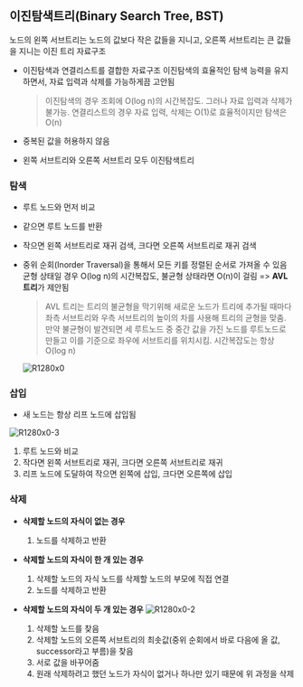 ## 이진탐색트리(Binary Search Tree, BST)

노드의 왼쪽 서브트리는 노드의 값보다 작은 값들을 지니고, 오른쪽 서브트리는 큰 값들을 지니는 이진 트리 자료구조

- 이진탐색과 연결리스트를 결합한 자료구조
  이진탐색의 효율적인 탐색 능력을 유지하면서, 자료 입력과 삭제를 가능하게끔 고안됨

  > 이진탐색의 경우 조회에 O(log n)의 시간복잡도. 그러나 자료 입력과 삭제가 불가능. 연결리스트의 경우 자료 입력, 삭제는 O(1)로 효율적이지만 탐색은 O(n)

- 중복된 값을 허용하지 않음
- 왼쪽 서브트리와 오른쪽 서브트리 모두 이진탐색트리

### 탐색

- 루트 노드와 먼저 비교
- 같으면 루트 노드를 반환
- 작으면 왼쪽 서브트리로 재귀 검색, 크다면 오른쪽 서브트리로 재귀 검색
- 중위 순회(Inorder Traversal)을 통해서 모든 키를 정렬된 순서로 가져올 수 있음
  균형 상태일 경우 O(log n)의 시간복잡도, 불균형 상태라면 O(n)이 걸림
  => **AVL 트리**가 제안됨

  > AVL 트리는 트리의 불균형을 막기위해 새로운 노드가 트리에 추가될 때마다 좌측 서브트리와 우측 서브트리의 높이의 차를 사용해 트리의 균형을 맞춤. 만약 불균형이 발견되면 세 루트노드 중 중간 값을 가진 노드를 루트노드로 만들고 이를 기준으로 좌우에 서브트리를 위치시킴. 시간복잡도는 항상 O(log n)

  ![R1280x0](https://user-images.githubusercontent.com/38246878/146646474-15fb4502-e5c1-4621-bf1b-ecdcb116c8a8.png)

### 삽입

- 새 노드는 항상 리프 노드에 삽입됨

![R1280x0-3](https://user-images.githubusercontent.com/38246878/146646868-a7f75449-06a6-4d95-ba0b-f8358ded7e02.png)

1. 루트 노드와 비교
2. 작다면 왼쪽 서브트리로 재귀, 크다면 오른쪽 서브트리로 재귀
3. 리프 노드에 도달하여 작으면 왼쪽에 삽입, 크다면 오른쪽에 삽입

### 삭제

- **삭제할 노드의 자식이 없는 경우**
  1. 노드를 삭제하고 반환
     <br/>
- **삭제할 노드의 자식이 한 개 있는 경우**
  1. 삭제할 노드의 자식 노드를 삭제할 노드의 부모에 직접 연결
  2. 노드를 삭제하고 반환
     <br/>
- **삭제할 노드의 자식이 두 개 있는 경우**
  ![R1280x0-2](https://user-images.githubusercontent.com/38246878/146646675-8f2f4186-dd7d-4324-8f4c-0ab13b054cb9.png)

  1. 삭제할 노드를 찾음
  2. 삭제할 노드의 오른쪽 서브트리의 최솟값(중위 순회에서 바로 다음에 올 값, successor라고 부름)을 찾음
  3. 서로 값을 바꾸어줌
  4. 원래 삭제하려고 했던 노드가 자식이 없거나 하나만 있기 때문에 위 과정을 삭제
     <br/>
